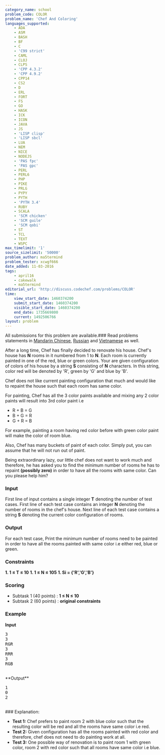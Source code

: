 ```yaml
---
category_name: school
problem_code: COLOR
problem_name: 'Chef And Coloring'
languages_supported:
    - ADA
    - ASM
    - BASH
    - BF
    - C
    - 'C99 strict'
    - CAML
    - CLOJ
    - CLPS
    - 'CPP 4.3.2'
    - 'CPP 4.9.2'
    - CPP14
    - CS2
    - D
    - ERL
    - FORT
    - FS
    - GO
    - HASK
    - ICK
    - ICON
    - JAVA
    - JS
    - 'LISP clisp'
    - 'LISP sbcl'
    - LUA
    - NEM
    - NICE
    - NODEJS
    - 'PAS fpc'
    - 'PAS gpc'
    - PERL
    - PERL6
    - PHP
    - PIKE
    - PRLG
    - PYPY
    - PYTH
    - 'PYTH 3.4'
    - RUBY
    - SCALA
    - 'SCM chicken'
    - 'SCM guile'
    - 'SCM qobi'
    - ST
    - TCL
    - TEXT
    - WSPC
max_timelimit: '1'
source_sizelimit: '50000'
problem_author: ma5termind
problem_tester: xcwgf666
date_added: 11-03-2016
tags:
    - april16
    - cakewalk
    - ma5termind
editorial_url: 'http://discuss.codechef.com/problems/COLOR'
time:
    view_start_date: 1460374200
    submit_start_date: 1460374200
    visible_start_date: 1460374200
    end_date: 1735669800
    current: 1492506766
layout: problem
---
```

All submissions for this problem are available.###  Read problems statements in [Mandarin Chinese](http://www.codechef.com/download/translated/APRIL16/mandarin/COLOR.pdf), [Russian](http://www.codechef.com/download/translated/APRIL16/russian/COLOR.pdf) and [Vietnamese](http://www.codechef.com/download/translated/APRIL16/vietnamese/COLOR.pdf) as well.

After a long time, Chef has finally decided to renovate his house. Chef's house has **N** rooms in it numbered from 1 to **N**. Each room is currently painted in one of the red, blue or green colors. Your are given configuration of colors of his house by a string **S** consisting of **N** characters. In this string, color red will be denoted by 'R', green by 'G' and blue by 'B'.

Chef does not like current painting configuration that much and would like to repaint the house such that each room has same color.

For painting, Chef has all the 3 color paints available and mixing any 2 color paints will result into 3rd color paint i.e

- R + B = G
- B + G = R
- G + R = B

For example, painting a room having red color before with green color paint will make the color of room blue.

Also, Chef has many buckets of paint of each color. Simply put, you can assume that he will not run out of paint.

Being extraordinary lazy, our little chef does not want to work much and therefore, he has asked you to find the minimum number of rooms he has to repaint **(possibly zero)** in order to have all the rooms with same color. Can you please help him?

### Input

First line of input contains a single integer **T** denoting the number of test cases. First line of each test case contains an integer **N** denoting the number of rooms in the chef's house. Next line of each test case contains a string **S** denoting the current color configuration of rooms.

### Output

For each test case, Print the minimum number of rooms need to be painted in order to have all the rooms painted with same color i.e either red, blue or green.

### Constraints

**1. 1 ≤ T ≤ 10** 
**1. 1 ≤ N ≤ 105** 
**1. Si = {'R','G','B'}** 
### Scoring

- Subtask 1 (40 points) : **1 ≤ N ≤ 10**
- Subtask 2 (60 points) : **original constraints**

### Example

**Input**

<pre>
3
3
RGR
3
RRR
3
RGB

</pre>**Output**
<pre>
1
0
2

</pre>### Explanation:
- **Test 1:** Chef prefers to paint room 2 with blue color such that the resulting color will be red and all the rooms have same color i.e red.
- **Test 2:** Given configuration has all the rooms painted with red color and therefore, chef does not need to do painting work at all.
- **Test 3:** One possible way of renovation is to paint room 1 with green color, room 2 with red color such that all rooms have same color i.e blue.
